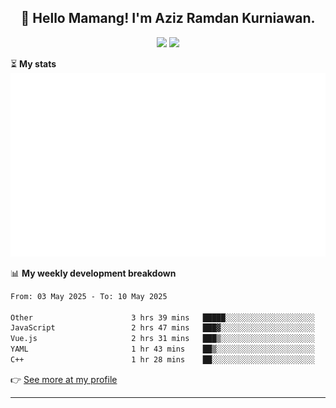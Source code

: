 <h2 align="center">👋 Hello Mamang! I'm Aziz Ramdan Kurniawan.</h2>  
<p align="center">
  <img src="https://komarev.com/ghpvc/?username=azizramdan">
  <img src="https://wakatime.com/badge/user/90056fa0-4c31-4eca-954e-2a3ac05896f9.svg">
</p>
    
⏳ **My stats**  
![](https://raw.githubusercontent.com/azizramdan/github-stats/master/generated/overview.svg#gh-dark-mode-only)

📊 **My weekly development breakdown**
<!--START_SECTION:waka-->

```txt
From: 03 May 2025 - To: 10 May 2025

Other                      3 hrs 39 mins   █████░░░░░░░░░░░░░░░░░░░░   19.52 %
JavaScript                 2 hrs 47 mins   ███▓░░░░░░░░░░░░░░░░░░░░░   14.88 %
Vue.js                     2 hrs 31 mins   ███▒░░░░░░░░░░░░░░░░░░░░░   13.49 %
YAML                       1 hr 43 mins    ██▒░░░░░░░░░░░░░░░░░░░░░░   09.23 %
C++                        1 hr 28 mins    ██░░░░░░░░░░░░░░░░░░░░░░░   07.89 %
```

<!--END_SECTION:waka-->
👉 [See more at my profile](https://wakatime.com/@azizramdan)
***
